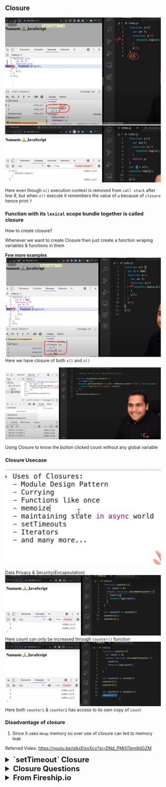 ## Closure

![img_18.png](images/img_18.png)
![img_17.png](images/img_17.png)

Here even though `x()` execution context is removed from
`call stack` after line _8_, but when `z()` execute it remembers the value of 
`a` because of `closure` hence print `7`

### Function with its `lexical` scope bundle together is called closure

How to create closure?

Whenever we want to create Closure then just create a function wraping
variables & functions in them


**Few more examples**
![img_19.png](images/img_19.png)
Here we have closure of both `x()` and `z()`

![img_36.png](images/img_36.png)

Using Closure to know the button clicked count without any global variable

### Closure Usecase
![img_20.png](images/img_20.png)

Data Privacy & Security(Encapsulation)
![img_30.png](images/img_30.png)
Here count can only be increased through `counter()` function
![img_31.png](images/img_31.png)
Here both `counter1` & `counter2` has access to its own copy of `count`

### Disadvantage of closure

1. Since it uses `Heap` memory so over use of closure can led to memory leak

Referred Video: https://youtu.be/qikxEIxsXco?si=DNd_PMIGTem9dGZM


<details >
 <summary style="font-size: x-large; font-weight: bold">`setTimeout` Closure</summary>
## 

![img_21.png](images/img_21.png)
Here 5 copy of `setTimeout` are referring to same copy of `i` hence will print 6
all the time
![img_22.png](images/img_22.png)
Here since `let` is block scoped so every copy of `setTimeout` closure will have its own 
value of `i`

How to solve this with `var` only?
![img_23.png](images/img_23.png)
Here using `Closure` we can solve this

Referred Video:https://youtu.be/eBTBG4nda2A?si=d1TUmSR3h1IO4CFM
</details>

<details >
 <summary style="font-size: x-large; font-weight: bold">Closure Questions</summary>

1. ![img_28.png](images/img_28.png)
![img_27.png](images/img_27.png)
Here since `a` was not there in local scope so we scope chain towards global scope
and if it is not there then we get `Reference error` of `a` not defined.
![img_29.png](images/img_29.png)

2. **Garbage Collector**
![img_32.png](images/img_32.png)
Here `x` value is garbage collected once `a()` execution is done
![img_33.png](images/img_33.png)
Here `x` is not garbage collected because of closure

3. **Smart Garbage Collection**
![img_35.png](images/img_35.png)
![img_34.png](images/img_34.png)
Here `z` is garbage collected once we reach line _4_, hence we get `Reference error`
</details>

<details >
 <summary style="font-size: x-large; font-weight: bold">From Fireship.io</summary>
### When ever, a function tries to access a variable which is not created in that function; then it is called as closure.

1. ![img.png](images/img.png)
2. ![img_1.png](images/img_1.png)
3. ![img_2.png](images/img_2.png)
4. ![img_3.png](images/img_3.png)
5. In closure values are stored inside heap. Stacks are shortly lived while heaps are long-lived.
![img_4.png](images/img_4.png)
6. It requires 
![img_5.png](images/img_5.png)
7. **Usecase**

a. To prevent data leakage
![img_6.png](images/img_6.png)
![img_7.png](images/img_7.png)

b. Many javascript functions are callback-based functions
![img_8.png](images/img_8.png)
![img_9.png](images/img_9.png)


### Famous Tricky Questions
1. ![img_10.png](images/img_10.png)
Ans. ![img_11.png](images/img_11.png)
![img_12.png](images/img_12.png)
In `let` i is not hoisted
![img_14.png](images/img_14.png)
![img_13.png](images/img_13.png)

In case `var` `i` lived in Heap while in `let` it was in Stack
![img_15.png](images/img_15.png)

2. ![img_16.png](images/img_16.png)
Referred Video: https://www.youtube.com/watch?v=3a0I8ICR1Vg


### Referred Video: https://www.youtube.com/watch?v=vKJpN5FAeF4
</details>
